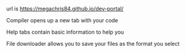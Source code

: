 url is https://megachris84.github.io/dev-portal/


Compiler opens up a new tab with your code

Help tabs contain basic information to help you

File downloader allows you to save your files as the format you select
